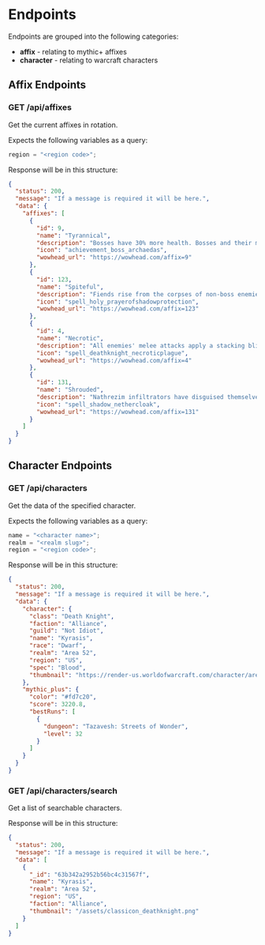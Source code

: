 # Endpoints

Endpoints are grouped into the following categories:

- **affix** - relating to mythic+ affixes
- **character** - relating to warcraft characters

## Affix Endpoints

### GET /api/affixes

Get the current affixes in rotation.

Expects the following variables as a query:

```js
region = "<region code>";
```

Response will be in this structure:

```json
{
  "status": 200,
  "message": "If a message is required it will be here.",
  "data": {
    "affixes": [
      {
        "id": 9,
        "name": "Tyrannical",
        "description": "Bosses have 30% more health. Bosses and their minions inflict up to 15% increased damage.",
        "icon": "achievement_boss_archaedas",
        "wowhead_url": "https://wowhead.com/affix=9"
      },
      {
        "id": 123,
        "name": "Spiteful",
        "description": "Fiends rise from the corpses of non-boss enemies and pursue random players.",
        "icon": "spell_holy_prayerofshadowprotection",
        "wowhead_url": "https://wowhead.com/affix=123"
      },
      {
        "id": 4,
        "name": "Necrotic",
        "description": "All enemies' melee attacks apply a stacking blight that inflicts damage over time and reduces healing received.",
        "icon": "spell_deathknight_necroticplague",
        "wowhead_url": "https://wowhead.com/affix=4"
      },
      {
        "id": 131,
        "name": "Shrouded",
        "description": "Nathrezim infiltrators have disguised themselves among enemies throughout the dungeon. Cartel Ta will reward you handsomely for assisting in their capture.",
        "icon": "spell_shadow_nethercloak",
        "wowhead_url": "https://wowhead.com/affix=131"
      }
    ]
  }
}
```

## Character Endpoints

### GET /api/characters

Get the data of the specified character.

Expects the following variables as a query:

```js
name = "<character name>";
realm = "<realm slug>";
region = "<region code>";
```

Response will be in this structure:

```json
{
  "status": 200,
  "message": "If a message is required it will be here.",
  "data": {
    "character": {
      "class": "Death Knight",
      "faction": "Alliance",
      "guild": "Not Idiot",
      "name": "Kyrasis",
      "race": "Dwarf",
      "realm": "Area 52",
      "region": "US",
      "spec": "Blood",
      "thumbnail": "https://render-us.worldofwarcraft.com/character/area-52/43/233016875-avatar.jpg?alt=wow/static/images/2d/avatar/3-0.jpg"
    },
    "mythic_plus": {
      "color": "#fd7c20",
      "score": 3220.8,
      "bestRuns": [
        {
          "dungeon": "Tazavesh: Streets of Wonder",
          "level": 32
        }
      ]
    }
  }
}
```

### GET /api/characters/search

Get a list of searchable characters.

Response will be in this structure:

```json
{
  "status": 200,
  "message": "If a message is required it will be here.",
  "data": [
    {
      "_id": "63b342a2952b56bc4c31567f",
      "name": "Kyrasis",
      "realm": "Area 52",
      "region": "US",
      "faction": "Alliance",
      "thumbnail": "/assets/classicon_deathknight.png"
    }
  ]
}
```
